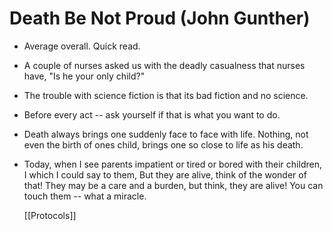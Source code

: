 # Death Be Not Proud (John Gunther)

- Average overall.  Quick read.

- A couple of nurses asked us with the deadly casualness that nurses have, "Is he your only child?"

- The trouble with science fiction is that its bad fiction and no science.

- Before every act -- ask yourself if that is what you want to do.

- Death always brings one suddenly face to face with life. Nothing, not even the birth of ones child, brings one so close to life as his death.

- Today, when I see parents impatient or tired or bored with their children, I which I could say to them, But they are alive, think of the wonder of that!  They may be a care and a burden, but think, they are alive! You can touch them -- what a miracle.

  [[Protocols]]